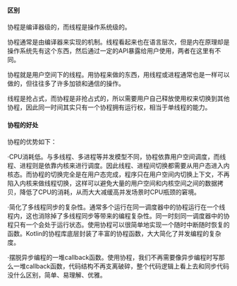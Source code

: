 #### 区别

协程是编译器级的，而线程是操作系统级的。

协程通常是由编译器来实现的机制。线程看起来也在语言层次，但是内在原理却是操作系统先有这个东西，然后通过一定的API暴露给用户使用，两者在这里有不同。

协程就是用户空间下的线程。用协程来做的东西，用线程或进程通常也是一样可以做的，但往往多了许多加锁和通信的操作。

线程是抢占式，而协程是非抢占式的，所以需要用户自己释放使用权来切换到其他协程，因此同一时间其实只有一个协程拥有运行权，相当于单线程的能力。

#### 协程的好处

协程的优势如下：

·CPU消耗低。与多线程、多进程等并发模型不同，协程依靠用户空间调度，而线程、进程则是依靠内核来进行调度。因此线程、进程间切换都需要从用户态进入内核态。而协程的切换完全是在用户态完成，程序只在用户空间内切换上下文，不再陷入内核来做线程切换，这样可以避免大量的用户空间和内核空间之间的数据拷贝，降低了CPU的消耗，从而大大减缓高并发场景时CPU瓶颈的窘境。

·简化了多线程同步的复杂性。通常多个运行在同一调度器中的协程运行在一个线程内，这也消除掉了多线程同步等带来的编程复杂性。同一时刻同一调度器中的协程只有一个会处于运行状态。使用协程可以很简单地实现一个随时中断随时恢复的函数。Kotlin的协程库底层封装了丰富的协程函数，大大简化了并发编程的复杂度。

·摆脱异步编程的一堆callback函数。使用协程，我们不再需要像异步编程时写那么一堆callback函数，代码结构不再支离破碎，整个代码逻辑上看上去和同步代码没什么区别，简单、易理解、优雅。